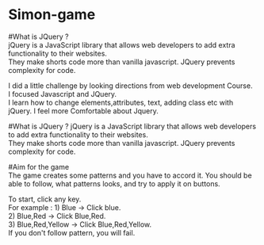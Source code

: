 # Simon-game

#What is JQuery ?    
jQuery is a JavaScript library that allows web developers to add extra functionality to their websites.   
They make shorts code more than vanilla javascript. JQuery prevents complexity for code.  

I did a little challenge by looking directions from web development Course.  
I focused Javascript and JQuery.  
I learn how to change elements,attributes, text, adding class etc with jQuery.
I feel more Comfortable about Jquery.  

#What is JQuery ? 
jQuery is a JavaScript library that allows web developers to add extra functionality to their websites.   
They make shorts code more than vanilla javascript. JQuery prevents complexity for code.  

#Aim for the game  
The game creates some patterns and you have to accord it. You should be able to follow, what patterns looks,
and try to apply it on buttons. 

To start, click any key.  
For example : 1) Blue -> Click blue.   
              2) Blue,Red -> Click Blue,Red.   
              3) Blue,Red,Yellow -> Click Blue,Red,Yellow.  
If you don't follow pattern, you will fail.  
